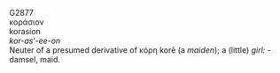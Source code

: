 <body>
  <p>G2877<br>  κοράσιον  <br> korasion  <br><i>kor-as‘-ee-on </i><br>Neuter of a presumed derivative of   κόρη    korē   (a <i>maiden</i>); a (little) <i>girl:</i> - damsel, maid.<br></p>
 </body>